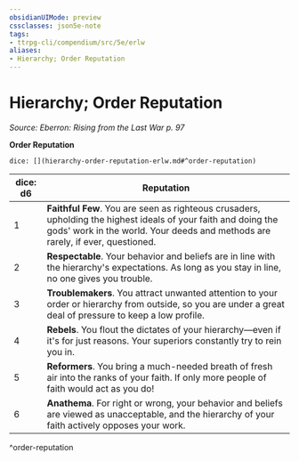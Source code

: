 ```yaml
---
obsidianUIMode: preview
cssclasses: json5e-note
tags:
- ttrpg-cli/compendium/src/5e/erlw
aliases:
- Hierarchy; Order Reputation
---
```

# Hierarchy; Order Reputation
*Source: Eberron: Rising from the Last War p. 97* 

**Order Reputation**

`dice: [](hierarchy-order-reputation-erlw.md#^order-reputation)`

| dice: d6 | Reputation |
|----------|------------|
| 1 | **Faithful Few**. You are seen as righteous crusaders, upholding the highest ideals of your faith and doing the gods' work in the world. Your deeds and methods are rarely, if ever, questioned. |
| 2 | **Respectable**. Your behavior and beliefs are in line with the hierarchy's expectations. As long as you stay in line, no one gives you trouble. |
| 3 | **Troublemakers**. You attract unwanted attention to your order or hierarchy from outside, so you are under a great deal of pressure to keep a low profile. |
| 4 | **Rebels**. You flout the dictates of your hierarchy—even if it's for just reasons. Your superiors constantly try to rein you in. |
| 5 | **Reformers**. You bring a much-needed breath of fresh air into the ranks of your faith. If only more people of faith would act as you do! |
| 6 | **Anathema**. For right or wrong, your behavior and beliefs are viewed as unacceptable, and the hierarchy of your faith actively opposes your work. |
^order-reputation